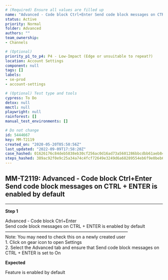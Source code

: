 ```yaml
---
# (Required) Ensure all values are filled up
name: "Advanced - Code block Ctrl+Enter Send code block messages on CTRL + ENTER is enabled by default"
status: Active
priority: Normal
folder: Advanced
authors: ""
team_ownership: 
- Channels

# (Optional)
priority_p1_to_p4: P4 - Low-Impact (Edge or unsuitable to repeat?)
location: Account Settings
component: null
tags: []
labels: 
- se-prod
- account-settings

# (Optional) Test type and tools
cypress: To Do
detox: null
mmctl: null
playwright: null
rainforest: []
manual_test_environments: []

# Do not change
id: 5444667
key: MM-T2119
created_on: "2020-05-20T05:50:56Z"
last_updated: "2022-09-09T17:58:20Z"
case_hashed: 01626176c84deb5838eb30cf256ac0d16ad73a5601286bbcdbb61aeb840583521e99ef96f5964bd07d0addbf65427246
steps_hashed: 389ac92f0e9c25a34a74c4fcf72649e3249d6a68289554eb6f9e0beb6a6dca671d1b958efab553ef56e350d8ba2a1c78
---
```


<!-- (Auto-generated) Based on frontmatter's "key" and "name" -->

## MM-T2119: Advanced - Code block Ctrl+Enter Send code block messages on CTRL + ENTER is enabled by default

---

**Step 1**

Advanced - Code block Ctrl+Enter\
Send code block messages on CTRL + ENTER is enabled by default\
————————————————————————————\
Note: You may need to check this on a newly created user\
1\. Click on gear icon to open Settings\
2\. Select the Advanced tab and ensure that Send code block messages on CTRL + ENTER is set to On

**Expected**

Feature is enabled by default
